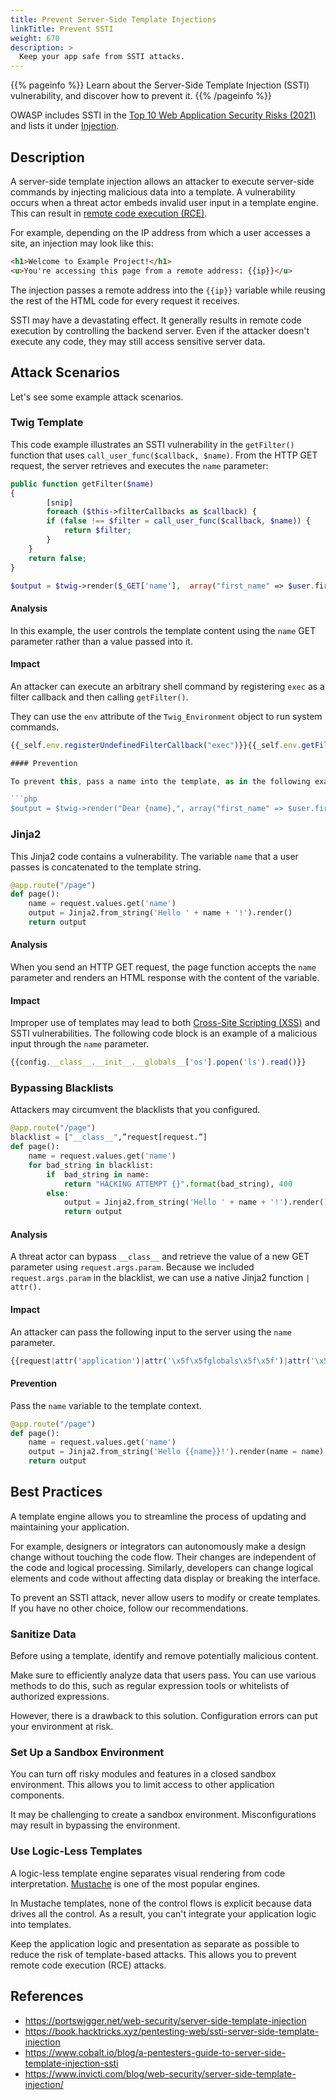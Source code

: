 ```yaml
---
title: Prevent Server-Side Template Injections
linkTitle: Prevent SSTI
weight: 670
description: >
  Keep your app safe from SSTI attacks.
---
```


{{% pageinfo %}}
Learn about the Server-Side Template Injection (SSTI) vulnerability, and discover how to prevent it.
{{% /pageinfo %}}

OWASP includes SSTI in the [Top 10 Web Application Security Risks (2021)](https://owasp.org/www-project-top-ten/) and lists it under [Injection](https://owasp.org/Top10/A03_2021-Injection/).

## Description

A server-side template injection allows an attacker to execute server-side commands by injecting malicious data into a template. A vulnerability occurs when a threat actor embeds invalid user input in a template engine. This can result in [remote code execution (RCE)](https://www.imperva.com/learn/application-security/remote-code-execution/).

For example, depending on the IP address from which a user accesses a site, an injection may look like this:

```html
<h1>Welcome to Example Project!</h1>
<u>You're accessing this page from a remote address: {{ip}}</u>
```

The injection passes a remote address into the `{{ip}}` variable while reusing the rest of the HTML code for every request it receives.

SSTI may have a devastating effect. It generally results in remote code execution by controlling the backend server. Even if the attacker doesn't execute any code, they may still access sensitive server data.

## Attack Scenarios

Let's see some example attack scenarios.

### Twig Template

This code example illustrates an SSTI vulnerability in the `getFilter()` function that uses `call_user_func($callback, $name)`. From the HTTP GET request, the server retrieves and executes the `name` parameter:

```php
public function getFilter($name)
{
        [snip]
        foreach ($this->filterCallbacks as $callback) {
        if (false !== $filter = call_user_func($callback, $name)) {
            return $filter;
        }
    }
    return false;
}

$output = $twig->render($_GET['name'],  array("first_name" => $user.first_name) );
```

#### Analysis

In this example, the user controls the template content using the `name` GET parameter rather than a value passed into it.

#### Impact

An attacker can execute an arbitrary shell command by registering `exec` as a filter callback and then calling `getFilter()`.

They can use the `env` attribute of the `Twig_Environment` object to run system commands.

```ts
{{_self.env.registerUndefinedFilterCallback("exec")}}{{_self.env.getFilter("id")}}

#### Prevention

To prevent this, pass a name into the template, as in the following example:

```php
$output = $twig->render("Dear {name},", array("first_name" => $user.first_name) ); 
```
### Jinja2

This Jinja2 code contains a vulnerability. The variable `name` that a user passes is concatenated to the template string.

```python
@app.route("/page")
def page():
    name = request.values.get('name')
    output = Jinja2.from_string('Hello ' + name + '!').render()
    return output
```

#### Analysis

When you send an HTTP GET request, the page function accepts the `name` parameter and renders an HTML response with the content of the variable.

#### Impact

Improper use of templates may lead to both [Cross-Site Scripting (XSS)](https://owasp.org/www-community/attacks/xss/) and SSTI vulnerabilities. The following code block is an example of a malicious input through the `name` parameter.

```ts
{{config.__class__.__init__.__globals__['os'].popen('ls').read()}}
```

### Bypassing Blacklists

Attackers may circumvent the blacklists that you configured.
 
```python
@app.route("/page")
blacklist = ["__class__",”request[request.”]
def page():
    name = request.values.get('name')
    for bad_string in blacklist:
        if  bad_string in name:
            return "HACKING ATTEMPT {}".format(bad_string), 400
        else:
            output = Jinja2.from_string('Hello ' + name + '!').render()
            return output    
```

#### Analysis

A threat actor can bypass `__class__` and retrieve the value of a new GET parameter using `request.args.param`. Because we included `request.args.param` in the blacklist, we can use a native Jinja2 function `| attr().`

#### Impact

An attacker can pass the following input to the server using the `name` parameter.

```ts
{{request|attr('application')|attr('\x5f\x5fglobals\x5f\x5f')|attr('\x5f\x5fgetitem\x5f\x5f')('\x5f\x5fbuiltins\x5f\x5f')|attr('\x5f\x5fgetitem\x5f\x5f')('\x5f\x5fimport\x5f\x5f')('os')|attr('popen')('id')|attr('read')()}}
```

#### Prevention

Pass the `name` variable to the template context.

```python
@app.route("/page")
def page():
    name = request.values.get('name')
    output = Jinja2.from_string('Hello {{name}}!').render(name = name)
    return output
```

## Best Practices

A template engine allows you to streamline the process of updating and maintaining your application.

For example, designers or integrators can autonomously make a design change without touching the code flow. Their changes are independent of the code and logical processing. Similarly, developers can change logical elements and code without affecting data display or breaking the interface.

To prevent an SSTI attack, never allow users to modify or create templates. If you have no other choice, follow our recommendations.

### Sanitize Data

Before using a template, identify and remove potentially malicious content.

Make sure to efficiently analyze data that users pass. You can use various methods to do this, such as regular expression tools or whitelists of authorized expressions.

However, there is a drawback to this solution. Configuration errors can put your environment at risk.

### Set Up a Sandbox Environment

You can turn off risky modules and features in a closed sandbox environment. This allows you to limit access to other application components.

It may be challenging to create a sandbox environment. Misconfigurations may result in bypassing the environment.

### Use Logic-Less Templates

A logic-less template engine separates visual rendering from code interpretation. [Mustache](https://github.com/mustache/mustache) is one of the most popular engines.

In Mustache templates, none of the control flows is explicit because data drives all the control. As a result, you can't integrate your application logic into templates.

Keep the application logic and presentation as separate as possible to reduce the risk of template-based attacks. This allows you to prevent remote code execution (RCE) attacks.

## References
- https://portswigger.net/web-security/server-side-template-injection
- https://book.hacktricks.xyz/pentesting-web/ssti-server-side-template-injection
- https://www.cobalt.io/blog/a-pentesters-guide-to-server-side-template-injection-ssti
- https://www.invicti.com/blog/web-security/server-side-template-injection/
